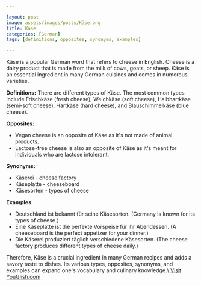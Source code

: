 ```yaml
---

layout: post
image: assets/images/posts/Käse.png
title: Käse
categories: [German]
tags: [definitions, opposites, synonyms, examples]

---
```


Käse is a popular German word that refers to cheese in English. Cheese is a dairy product that is made from the milk of cows, goats, or sheep. Käse is an essential ingredient in many German cuisines and comes in numerous varieties.

**Definitions:** There are different types of Käse. The most common types include Frischkäse (fresh cheese), Weichkäse (soft cheese), Halbhartkäse (semi-soft cheese), Hartkäse (hard cheese), and Blauschimmelkäse (blue cheese).

**Opposites:** 
- Vegan cheese is an opposite of Käse as it's not made of animal products. 
- Lactose-free cheese is also an opposite of Käse as it's meant for individuals who are lactose intolerant.

**Synonyms:** 
- Käserei - cheese factory
- Käseplatte - cheeseboard 
- Käsesorten - types of cheese

**Examples:**
- Deutschland ist bekannt für seine Käsesorten. (Germany is known for its types of cheese.)
- Eine Käseplatte ist die perfekte Vorspeise für Ihr Abendessen. (A cheeseboard is the perfect appetizer for your dinner.) 
- Die Käserei produziert täglich verschiedene Käsesorten. (The cheese factory produces different types of cheese daily.) 

Therefore, Käse is a crucial ingredient in many German recipes and adds a savory taste to dishes. Its various types, opposites, synonyms, and examples can expand one's vocabulary and culinary knowledge.\ <a id="yg-widget-0" class="youglish-widget" data-query="Käse" data-lang="german" data-components="8412" data-auto-start="0" data-bkg-color="theme_light" data-title="How%20to%20pronounce%20Käse%20in%20German"  rel="nofollow" href="https://youglish.com">Visit YouGlish.com</a><script async src="https://youglish.com/public/emb/widget.js" charset="utf-8"></script>